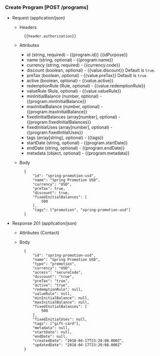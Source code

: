 ### Create Program [POST /programs]

+ Request (application/json)
    + Headers
    
            {{header.authorization}}
        
    + Attributes
        + id (string, required) - {{program.id}}  {{idPurpose}}
        + name (string, optional) - {{program.name}}
        + currency (string, required) - {{currency.code}}
        + discount (boolean, optional) - {{value.discount}} Default is `true`. 
        + preTax (boolean, optional) - {{value.preTax}} Default is `true`.
        + active (boolean, optional) - {{value.active}}
        + redemptionRule (Rule, optional) - {{value.redemptionRule}}
        + valueRule (Rule, optional) - {{value.valueRule}}
        + minInitialBalance (number, optional) - {{program.minInitialBalance}}
        + maxInitialBalance (number, optional) - {{program.maxInitialBalance}}
        + fixedInitialBalances (array[number], optional) -  {{program.fixedInitialBalances}}
        + fixedInitialUses (array[number], optional) -  {{program.fixedInitialUses}}
        + tags (array[string], optional) - {{tags}}
        + startDate (string, optional) - {{program.startDate}}
        + endDate (string, optional) - {{program.endDate}}
        + metadata (object, optional) - {{program.metadata}}
        
    + Body

            {
                "id": "spring-promotion-usd",
                "name": "Spring Promotion USD",
                "currency": "USD",
                "preTax": true,
                "discount": true,
                "fixedInitialBalances": [
                    500
                ],
                "tags": ["promotion", "spring-promotion-usd"]
            }
    
+ Response 201 (application/json)
    + Attributes (Contact)

    + Body
            
            {
                "id": "spring-promotion-usd",
                "name": "Spring Promotion USD",
                "type": "promotion",
                "currency": "USD",
                "access": "secureCode",
                "discount": "true",
                "preTax": "true",
                "active": "true",
                "redemptionRule": null,
                "valueRule": null,
                "minInitialBalance": null,
                "maxInitialBalance": null,
                "fixedInitialBalances": [
                    500
                ],
                "fixedInitialUses": null,
                "tags": ["gift-card"],
                "metadata": null,
                "startDate": null,
                "endDate": null,
                "createdDate": "2018-04-17T23:20:08.000Z",
                "updatedDate": "2018-04-17T23:20:08.000Z"
            }
